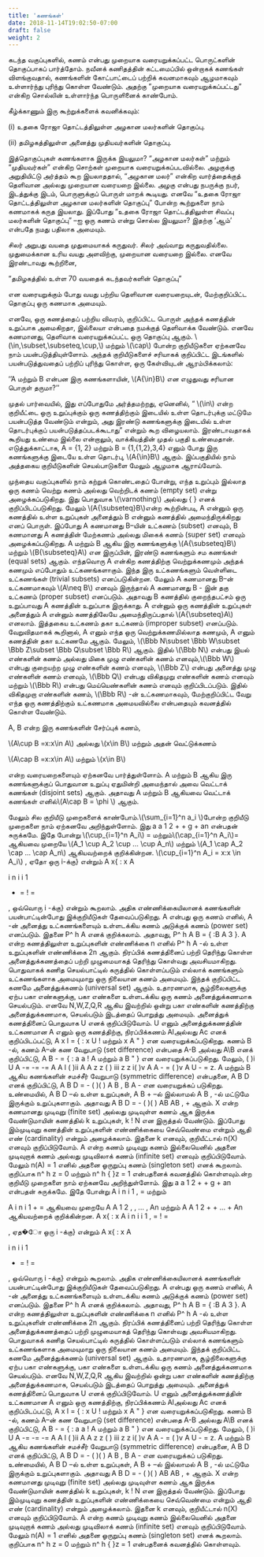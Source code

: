 ```yaml
---
title: 'கணங்கள்'
date: 2018-11-14T19:02:50-07:00
draft: false
weight: 2
---
```





கடந்த வகுப்புகளில், கணம் என்பது முறையாக வரையறுக்கப்பட்ட பொருட்களின் தொகுப்பாகப்
பார்த்தோம். நவீனக் கணிதத்தின் கட்டமைப்பில் ஒன்றாகக் கணங்கள் விளங்குவதால், கணங்களின்
கோட்பாட்டைப் பற்றிக் கவனமாகவும் ஆழமாகவும் உள்ளார்ந்து புரிந்து கொள்ள வேண்டும். அதற்கு
”முறையாக வரையறுக்கப்பட்டது” என்கிற சொல்லின் உள்ளார்ந்த பொருளினைக் காண்போம்.


கீழ்க்காணும் இரு கூற்றுக்களைக் கவனிக்கவும்:

(i) உதகை ரோஜா தொட்டத்திலுள்ள அழகான மலர்களின் தொகுப்பு.

(ii) தமிழகத்திலுள்ள அனைத்து முதியவர்களின் தொகுப்பு.

இத்தொகுப்புகள் கணங்களாக இருக்க இயலுமா?
“அழகான மலர்கள்” மற்றும் “முதியவர்கள்” என்கிற சொற்கள் முறையாக
வரையறுக்கப்படவில்லை. அழகுக்கு அறுதியிட்டு அர்த்தம் கூற இயலாததால், “அழகான மலர்” என்கிற
வார்த்தைக்குத் தெளிவான அல்லது முறையான வரையறை இல்லை. அழகு என்பது நபருக்கு நபர்,
இடத்துக்கு இடம், பொருளுக்குப் பொருள் மாறக் கூடியது. எனவே “உதகை ரோஜா தொட்டத்திலுள்ள
அழகான மலர்களின் தொகுப்பு” போன்ற கூற்றுகளை நாம் கணமாகக் கருத இயலாது. இப்போது
“உதகை ரோஜா தொட்டத்திலுள்ள சிவப்பு மலர்களின் தொகுப்பு” –ஐ ஒரு கணம் என்று சொல்ல
இயலுமா? இதற்கு ‘ஆம்’ என்பதே நமது பதிலாக அமையும்.

சிலர் அறுபது வயதை முதுமையாகக் கருதுவர். சிலர் அவ்வாறு கருதுவதில்லை. முதுமைக்கான
உரிய வயது அளவிற்கு, முறையான வரையறை இல்லை. எனவே இரண்டாவது கூற்றினை,

“தமிழகத்தில் உள்ள 70 வயதைக் கடந்தவர்களின் தொகுப்பு”

என வரையறுக்கும் போது வயது பற்றிய தெளிவான வரையறையுடன், மேற்குறிப்பிட்ட
தொகுப்பு ஒரு கணமாக அமையும்.


எனவே, ஒரு கணத்தைப் பற்றிய விவரம், குறிப்பிட்ட பொருள் அந்தக் கணத்தின் உறுப்பாக
அமைகிறதா, இல்லையா என்பதை நமக்குத் தெளிவாக்க வேண்டும். எனவே கணமானது, தெளிவாக
வரையறுக்கப்பட்ட ஒரு தொகுப்பு ஆகும். \\(\in,\subset,\subseteq,\cup,\\) மற்றும் \\(\cap\\) போன்ற குறியீடுகளை ஏற்கனவே நாம் பயன்படுத்தியுள்ளோம். அந்தக்
குறியீடுகளைச் சரியாகக் குறிப்பிட்ட இடங்களில் பயன்படுத்துவதைப் பற்றிப் புரிந்து கொள்ள, ஒரு
கேள்வியுடன் ஆரம்பிக்கலாம்:

‘’A மற்றும் B என்பன இரு கணங்களாயின், \\(A{\in}B\\)  என எழுதுவது சரியான பொருள் தருமா?’’

முதல் பார்வையில், இது எப்போதுமே அர்த்தமற்றது, ஏனெனில், “ \\(\in\\) என்ற குறியீட்டை ஒரு
உறுப்புக்கும் ஒரு கணத்திற்கும் இடையில் உள்ள தொடர்புக்கு மட்டுமே பயன்படுத்த வேண்டும்
என்றும், அது இரண்டு கணங்களுக்கு இடையில் உள்ள தொடர்புக்குப் பயன்படுத்தப்படக்கூடாது”
என்றும் கூற விழையலாம். இரண்டாவதாகக் கூறியது உண்மை இல்லை என்றாலும், வாக்கியத்தின்
முதல் பகுதி உண்மைதான். எடுத்துக்காட்டாக, A = {1, 2} மற்றும் B = {1,{1,2},3,4} எனும் போது
இரு கணங்களுக்கு இடையே உள்ள தொடர்பு, \\(A{\in}B\\) ஆகும். இப்பகுதியில் நாம் அத்தகைய
குறியீடுகளின் செயல்பாடுகளை மேலும் ஆழமாக ஆராய்வோம்.


முந்தைய வகுப்புகளில் நாம் கற்றுக் கொண்டதைப் போன்று, எந்த உறுப்பும் இல்லாத ஒரு
கணம் வெற்று கணம் அல்லது வெற்றிடக் கணம் (empty set) என்று அழைக்கப்படுகிறது. இது
பொதுவாக \\(\varnothing\\) அல்லது { } எனக் குறிப்பிடப்படுகிறது. மேலும் \\(A{\subseteq}B\\)என்ற கூற்றின்படி, A என்னும்
ஒரு கணத்தில் உள்ள உறுப்புகள் அனைத்தும் B என்னும் கணத்தில் அமைந்திருக்கிறது எனப்
பொருள். இப்போது A கணமானது B–யின் உட்கணம் (subset) எனவும், B கணமானது A கணத்தின்
மேற்கணம் அல்லது மிகைக் கணம் (super set) எனவும் அழைக்கப்படுகிறது. A மற்றும் B ஆகிய இரு
கணங்களுக்கு \\(A{\subseteq}B\\) மற்றும் \\(B{\subseteq}A\\) என இருப்பின், இரண்டு கணங்களும் சம கணங்கள்
(equal sets) ஆகும். எந்தவொரு A என்கிற கணத்திற்கு வெற்றுக்கணமும் அந்தக் கணமும் எப்போதும்
உட்கணங்களாகும். இந்த இரு உட்கணங்களும் வெள்ளிடை உட்கணங்கள் (trivial subsets)
எனப்படுகின்றன. மேலும் A கணமானது B–ன் உட்கணமாகவும் \\(A\neq B\\)  எனவும் இருந்தால் A
கணமானது B - இன் தகு உட்கணம் (proper subset) எனப்படும். அதாவது B கணத்தில் குறைந்தபட்சம்
ஒரு உறுப்பாவது A கணத்தின் உறுப்பாக இருக்காது. A என்னும் ஒரு கணத்தின் உறுப்புகள்
அனைத்தும் A என்னும் கணத்திலேயே அமைந்திருப்பதால் \\(A{\subseteq}A\\) எனலாம். இத்தகைய உட்கணம்
தகா உட்கணம் (improper subset) எனப்படும். வேறுவிதமாகக் கூறினால், A எனும் எந்த ஒரு
வெற்றுக்கணமில்லாத கணமும், A எனும் கணத்தின் தகா உட்கணமே ஆகும். மேலும்,
\\(\Bbb N\subset \Bbb W\subset \Bbb Z\subset \Bbb Q\subset \Bbb R\\) ஆகும். இதில் \\(\Bbb N\\) என்பது இயல் எண்களின் கணம் அல்லது மிகை முழு
எண்களின் கணம் எனவும்,\\(\Bbb W\\) என்பது குறையற்ற முழு எண்களின் கணம் எனவும், \\(\Bbb Z\\) என்பது
அனைத்து முழு எண்களின் கணம் எனவும், \\(\Bbb Q\\) என்பது விகிதமுறு எண்களின் கணம் எனவும்
மற்றும் \\(\Bbb R\\) என்பது மெய்யெண்களின் கணம் எனவும் குறிப்பிடப்படும். இதில் விகிதமுறா எண்களின்
கணம், \\(\Bbb R\\) -ன் உட்கணமாகவும், மேற்குறிப்பிட்ட வேறு எந்த ஒரு கணத்திற்கும் உட்கணமாக
அமையவில்லை என்பதையும் கவனத்தில் கொள்ள வேண்டும்.

A, B என்ற இரு கணங்களின் சேர்ப்புக் கணம்,

\\(A\cup B =x:x\in A\\) அல்லது \\(x\in B\\) மற்றும் அதன் வெட்டுக்கணம்

\\(A\cap B =x:x\in A\\) மற்றும் \\(x\in B\\)

என்ற வரையறைகளையும் ஏற்கனவே பார்த்துள்ளோம். A மற்றும் B ஆகிய இரு
கணங்களுக்குப் பொதுவான உறுப்பு ஏதுமின்றி அமைந்தால் அவை வெட்டாக் கணங்கள் (disjoint
sets) ஆகும். அதாவது A மற்றும் B ஆகியவை வெட்டாக் கணங்கள் எனில்\\(A\cap B = \phi \\) ஆகும்.




மேலும் சில குறியீடு முறைகளைக் காண்போம்.\\(\sum_{i=1}^n a_i \\)போன்ற குறியீடு முறைகளை நாம்
ஏற்கனவே அறிந்துள்ளோம். இது a a 1 2 + + g + an என்பதன் சுருக்கமே. இதே போன்று \\(\cup_{i=1}^n A_i\\)
= மற்றும்\\(\cap_{i=1}^n A_i\\)= ஆகியவை முறையே \\(A_1 \cup A_2 \cup ... \cup A_n\\) மற்றும் \\(A_1 \cap A_2 \cap ... \cap A_n\\) ஆகியவற்றைக் குறிக்கின்றன.
\\(\cup_{i=1}^n A_i = x:x \in A_i\\)
, ஏதோ ஒரு i-க்கு} என்றும் A x{ : x A

i
n
i i 1
+ = ! =

, ஒவ்வொரு i -க்கு}
என்றும் கூறலாம். அதிக எண்ணிக்கையிலானக் கணங்களின் பயன்பாட்டின்போது இக்குறியீடுகள்
தேவைப்படுகிறது.
A என்பது ஒரு கணம் எனில், A -ன் அனைத்து உட்கணங்களையும் உள்ளடக்கிய கணம்
அடுக்குக் கணம் (power set) எனப்படும். இதனை P^ h A எனக் குறிக்கலாம். அதாவது,
P^ h A B = { :B A 3 }. A என்ற கணத்திலுள்ள உறுப்புகளின் எண்ணிக்கை n எனில் P^ h A -ல்
உள்ள உறுப்புகளின் எண்ணிக்கை 2n ஆகும்.
நிரப்பிக் கணத்தினைப் பற்றி தெரிந்து கொள்ள அனைத்துக்கணத்தைப் பற்றி முழுமையாகத்
தெரிந்து கொள்வது அவசியமாகிறது. பொதுவாகக் கணித செயல்பாட்டில் கருத்தில் கொள்ளப்படும்
எல்லாக் கணங்களும் உட்கணங்களாக அமையுமாறு ஒரு நிலையான கணம் அமையும். இந்தக்
குறிப்பிட்ட கணமே அனைத்துக்கணம் (universal set) ஆகும். உதாரணமாக, சூழ்நிலைகளுக்கு ஏற்ப
பகா எண்களுக்கு, பகா எண்களை உள்ளடக்கிய ஒரு கணம் அனைத்துக்கணமாக செயல்படும்.
எனவே N,W,Z,Q,R ஆகிய இவற்றில் ஒன்று பகா எண்களின் கணத்திற்கு அனைத்துக்கணமாக,
செயல்படும் இடத்தைப் பொறுத்து அமையும். அனைத்துக் கணத்தினைப் பொதுவாக U எனக்
குறிப்பிடுவோம்.
U எனும் அனைத்துக்கணத்தின் உட்கணமான A எனும் ஒரு கணத்திற்கு, நிரப்பிக்கணம்
Alஅல்லது Ac எனக் குறிப்பிடப்பட்டு, A x l = { : x U ! மற்றும் x A " } என வரையறுக்கப்படுகிறது.
கணம் B -ல், கணம் A–ன் கண வேறுபாடு (set difference) என்பதை A-B அல்லது A\B எனக்
குறிப்பிட்டு,
A B - = { : a a ! A மற்றும் a B " } என வரையறுக்கப்படுகிறது. மேலும்,
( )i U A -= -= -= A A l ( )ii A A z z ( ) iii z z i( )v A A - = ( )v A U - = z.
A மற்றும் B ஆகிய கணங்களின் சமச்சீர் வேறுபாடு (symmetric difference) என்பதனை, A B D
எனக் குறிப்பிட்டு, A B D = - ( )( ) A B , B A - என வரையறுக்கப் படுகிறது.
உண்மையில், A B D –ல் உள்ள உறுப்புகள், A B + –ல் இல்லாமல் A B , -ல் மட்டுமே
இருக்கும் உறுப்புகளாகும். அதாவது A B D = - ( )( ) AB AB , + ஆகும்.
X என்ற கணமானது முடிவுறு (finite set) அல்லது முடிவுள்ள கணம் ஆக இருக்க வேண்டுமாயின்
கணத்தில் k உறுப்புகள், k ! N என இருத்தல் வேண்டும். இப்போது இம்முடிவுறு கணத்தின்
உறுப்புகளின் எண்ணிக்கையை செவ்வெண்மை என்றும் ஆதி எண் (cardinality) என்றும்
அழைக்கலாம். இதனை k எனவும், குறியீட்டால் n(X) எனவும் குறிப்பிடுவோம். A என்ற கணம்
முடிவுறு கணம் இல்லையெனில் அதனை முடிவுறாக் கணம் அல்லது முடிவிலாக் கணம் (infinite set)
எனவும் குறிப்பிடுவோம். மேலும் n(A) = 1 எனில் அதனை ஓருறுப்பு கணம் (singleton set) எனக்
கூறலாம். குறிப்பாக n^ h z = 0 மற்றும் n^ h { }z = 1 என்பதனைக் கவனத்தில் கொள்ளவும்.ன்ற குறியீடு முறைகளை நாம்
ஏற்கனவே அறிந்துள்ளோம். இது a a 1 2 + + g + an என்பதன் சுருக்கமே. இதே போன்று A
i
n
i 1
,
= மற்றும்

A
i
n
i 1
+
= ஆகியவை முறையே A A 1 2 , , ... , An மற்றும் A A 1 2 + + ... + An ஆகியவற்றைக் குறிக்கின்றன.
A x{ : x A i
n
i i
1
, = ! =

, ஏத�ோ ஒரு i -க்கு} என்றும் A x{ : x A

i
n
i i 1
+ = ! =

, ஒவ்வொரு i -க்கு}
என்றும் கூறலாம். அதிக எண்ணிக்கையிலானக் கணங்களின் பயன்பாட்டின்போது இக்குறியீடுகள்
தேவைப்படுகிறது.
A என்பது ஒரு கணம் எனில், A -ன் அனைத்து உட்கணங்களையும் உள்ளடக்கிய கணம்
அடுக்குக் கணம் (power set) எனப்படும். இதனை P^ h A எனக் குறிக்கலாம். அதாவது,
P^ h A B = { :B A 3 }. A என்ற கணத்திலுள்ள உறுப்புகளின் எண்ணிக்கை n எனில் P^ h A -ல்
உள்ள உறுப்புகளின் எண்ணிக்கை 2n ஆகும்.
நிரப்பிக் கணத்தினைப் பற்றி தெரிந்து கொள்ள அனைத்துக்கணத்தைப் பற்றி முழுமையாகத்
தெரிந்து கொள்வது அவசியமாகிறது. பொதுவாகக் கணித செயல்பாட்டில் கருத்தில் கொள்ளப்படும்
எல்லாக் கணங்களும் உட்கணங்களாக அமையுமாறு ஒரு நிலையான கணம் அமையும். இந்தக்
குறிப்பிட்ட கணமே அனைத்துக்கணம் (universal set) ஆகும். உதாரணமாக, சூழ்நிலைகளுக்கு ஏற்ப
பகா எண்களுக்கு, பகா எண்களை உள்ளடக்கிய ஒரு கணம் அனைத்துக்கணமாக செயல்படும்.
எனவே N,W,Z,Q,R ஆகிய இவற்றில் ஒன்று பகா எண்களின் கணத்திற்கு அனைத்துக்கணமாக,
செயல்படும் இடத்தைப் பொறுத்து அமையும். அனைத்துக் கணத்தினைப் பொதுவாக U எனக்
குறிப்பிடுவோம்.
U எனும் அனைத்துக்கணத்தின் உட்கணமான A எனும் ஒரு கணத்திற்கு, நிரப்பிக்கணம்
Alஅல்லது Ac எனக் குறிப்பிடப்பட்டு, A x l = { : x U ! மற்றும் x A " } என வரையறுக்கப்படுகிறது.
கணம் B -ல், கணம் A–ன் கண வேறுபாடு (set difference) என்பதை A-B அல்லது A\B எனக்
குறிப்பிட்டு,
A B - = { : a a ! A மற்றும் a B " } என வரையறுக்கப்படுகிறது. மேலும்,
( )i U A -= -= -= A A l ( )ii A A z z ( ) iii z z i( )v A A - = ( )v A U - = z.
A மற்றும் B ஆகிய கணங்களின் சமச்சீர் வேறுபாடு (symmetric difference) என்பதனை, A B D
எனக் குறிப்பிட்டு, A B D = - ( )( ) A B , B A - என வரையறுக்கப் படுகிறது.
உண்மையில், A B D –ல் உள்ள உறுப்புகள், A B + –ல் இல்லாமல் A B , -ல் மட்டுமே
இருக்கும் உறுப்புகளாகும். அதாவது A B D = - ( )( ) AB AB , + ஆகும்.
X என்ற கணமானது முடிவுறு (finite set) அல்லது முடிவுள்ள கணம் ஆக இருக்க வேண்டுமாயின்
கணத்தில் k உறுப்புகள், k ! N என இருத்தல் வேண்டும். இப்போது இம்முடிவுறு கணத்தின்
உறுப்புகளின் எண்ணிக்கையை செவ்வெண்மை என்றும் ஆதி எண் (cardinality) என்றும்
அழைக்கலாம். இதனை k எனவும், குறியீட்டால் n(X) எனவும் குறிப்பிடுவோம். A என்ற கணம்
முடிவுறு கணம் இல்லையெனில் அதனை முடிவுறாக் கணம் அல்லது முடிவிலாக் கணம் (infinite set)
எனவும் குறிப்பிடுவோம். மேலும் n(A) = 1 எனில் அதனை ஓருறுப்பு கணம் (singleton set) எனக்
கூறலாம். குறிப்பாக n^ h z = 0 மற்றும் n^ h { }z = 1 என்பதனைக் கவனத்தில் கொள்ளவும்.